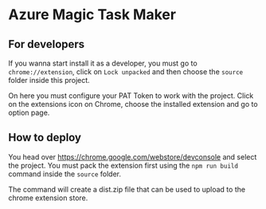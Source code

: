 # Azure Magic Task Maker


## For developers

If you wanna start install it as a developer, you must go to `chrome://extension`, click on `Lock unpacked` and then choose the `source` folder inside this project.

On here you must configure your PAT Token to work with the project. Click on the extensions icon on Chrome, choose the installed extension and go to option page.

## How to deploy

You head over https://chrome.google.com/webstore/devconsole and select the project. You must pack the extension first using the `npm run build` command inside the `source` folder.

The command will create a dist.zip file that can be used to upload to the chrome extension store.